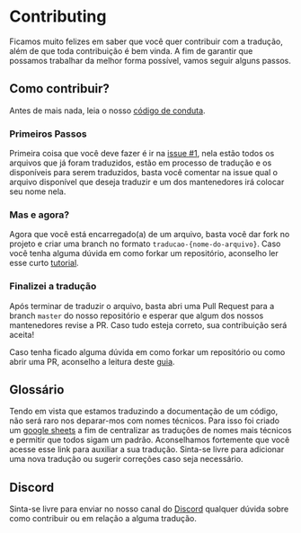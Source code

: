 # Contributing

Ficamos muito felizes em saber que você quer contribuir com a tradução, além de que toda contribuição é bem vinda. A fim de garantir que possamos trabalhar da melhor forma possível, vamos seguir alguns passos.

## Como contribuir?

Antes de mais nada, leia o nosso [código de conduta](https://github.com/gatsbyjs/gatsby-pt-BR/blob/master/docs/contributing/code-of-conduct.md).


### Primeiros Passos

Primeira coisa que você deve fazer é ir na [issue #1](https://github.com/gatsbyjs/gatsby-pt-BR/issues/1), nela estão todos os arquivos que já foram traduzidos, estão em processo de tradução e os disponíveis para serem traduzidos, basta você comentar na issue qual o arquivo disponível que deseja traduzir e um dos mantenedores irá colocar seu nome nela.

### Mas e agora?

Agora que você está encarregado(a) de um arquivo, basta você dar fork no projeto e criar uma branch no formato `traducao-{nome-do-arquivo}`. Caso você tenha alguma dúvida em como forkar um repositório, aconselho ler esse curto [tutorial](https://github.com/UNIVALI-LITE/Portugol-Studio/wiki/Fazendo-um-Fork-do-reposit%C3%B3rio).

### Finalizei a tradução

Após terminar de traduzir o arquivo, basta abri uma Pull Request para a branch `master` do nosso repositório e esperar que algum dos nossos mantenedores revise a PR. Caso tudo esteja correto, sua contribuição será aceita!


Caso tenha ficado alguma dúvida em como forkar um repositório ou como abrir uma PR, aconselho a leitura deste [guia](https://blog.da2k.com.br/2015/02/04/git-e-github-do-clone-ao-pull-request/).

## Glossário

Tendo em vista que estamos traduzindo a documentação de um código, não será raro nos deparar-mos com nomes técnicos. Para isso foi criado um [google sheets](https://docs.google.com/spreadsheets/d/1TLztI-jrPslCt0fgk4B9tGnhhS_7JQZJfMql1ePsIZo/edit?usp=sharing) a fim de centralizar as traduções de nomes mais técnicos e permitir que todos sigam um padrão. Aconselhamos fortemente que você acesse esse link para auxiliar a sua tradução. Sinta-se livre para adicionar uma nova tradução ou sugerir correções caso seja necessário. 

## Discord

Sinta-se livre para enviar no nosso canal do [Discord](https://discordapp.com/invite/br9rbUE) qualquer dúvida sobre como contribuir ou em relação a alguma tradução.  